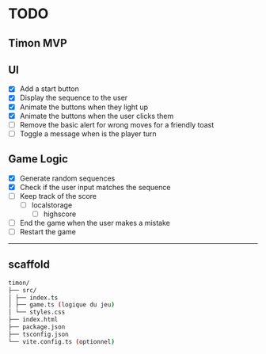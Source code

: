 # TODO

## Timon MVP

## UI

- [x] Add a start button
- [x] Display the sequence to the user
- [x] Animate the buttons when they light up
- [x] Animate the buttons when the user clicks them
- [ ] Remove the basic alert for wrong moves for a friendly toast
- [ ] Toggle a message when is the player turn

## Game Logic

- [x] Generate random sequences
- [x] Check if the user input matches the sequence
- [ ] Keep track of the score
  - [ ] localstorage
    - [ ] highscore
- [ ] End the game when the user makes a mistake
- [ ] Restart the game

---

## scaffold

```bash
timon/
├── src/
│ ├── index.ts
│ ├── game.ts (logique du jeu)
│ └── styles.css
├── index.html
├── package.json
├── tsconfig.json
└── vite.config.ts (optionnel)
```
